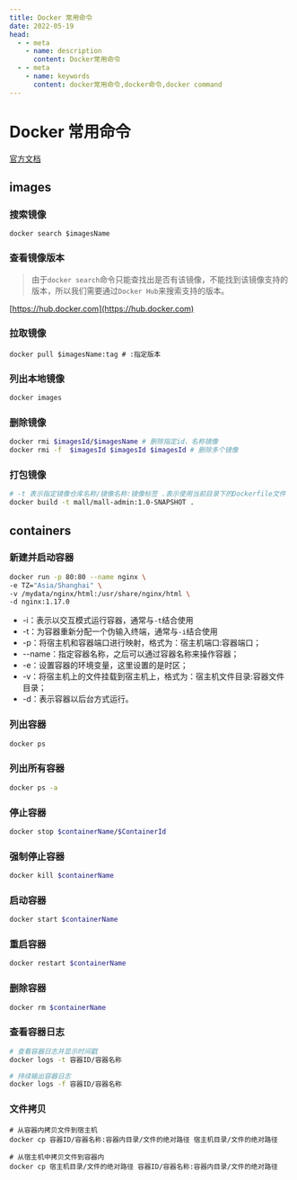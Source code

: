 ```yaml
---
title: Docker 常用命令
date: 2022-05-19
head:
  - - meta
    - name: description
      content: Docker常用命令
  - - meta
    - name: keywords
      content: docker常用命令,docker命令,docker command
---
```

# Docker 常用命令

[官方文档](https://docs.docker.com/engine/reference/run/)

## images

### 搜索镜像

```shell
docker search $imagesName
```

### 查看镜像版本

> 由于`docker search`命令只能查找出是否有该镜像，不能找到该镜像支持的版本，所以我们需要通过`Docker Hub`来搜索支持的版本。

[https://hub.docker.com](https://hub.docker.com)

### 拉取镜像

```shell
docker pull $imagesName:tag # :指定版本
```

### 列出本地镜像

```sh
docker images
```

### 删除镜像

```sh
docker rmi $imagesId/$imagesName # 删除指定id、名称镜像
docker rmi -f  $imagesId $imagesId $imagesId # 删除多个镜像
```

### 打包镜像

```sh
# -t 表示指定镜像仓库名称/镜像名称:镜像标签 .表示使用当前目录下的Dockerfile文件
docker build -t mall/mall-admin:1.0-SNAPSHOT .
```

## containers

### 新建并启动容器

```bash
docker run -p 80:80 --name nginx \
-e TZ="Asia/Shanghai" \
-v /mydata/nginx/html:/usr/share/nginx/html \
-d nginx:1.17.0
```

- -i：表示以交互模式运行容器，通常与`-t`结合使用
- -t：为容器重新分配一个伪输入终端，通常与`-i`结合使用
- -p：将宿主机和容器端口进行映射，格式为：宿主机端口:容器端口；
- --name：指定容器名称，之后可以通过容器名称来操作容器；
- -e：设置容器的环境变量，这里设置的是时区；
- -v：将宿主机上的文件挂载到宿主机上，格式为：宿主机文件目录:容器文件目录；
- -d：表示容器以后台方式运行。

### 列出容器

```sh
docker ps
```

### 列出所有容器

```sh
docker ps -a
```

### 停止容器

```sh
docker stop $containerName/$ContainerId
```

### 强制停止容器

```sh
docker kill $containerName
```

### 启动容器

```sh
docker start $containerName
```

### 重启容器

```sh
docker restart $containerName
```

### 删除容器

```sh
docker rm $containerName
```

### 查看容器日志

```sh
# 查看容器日志并显示时间戳
docker logs -t 容器ID/容器名称

# 持续输出容器日志
docker logs -f 容器ID/容器名称
```

### 文件拷贝

```shell
# 从容器内拷贝文件到宿主机
docker cp 容器ID/容器名称:容器内目录/文件的绝对路径 宿主机目录/文件的绝对路径

# 从宿主机中拷贝文件到容器内
docker cp 宿主机目录/文件的绝对路径 容器ID/容器名称:容器内目录/文件的绝对路径
```
